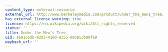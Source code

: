 ```yaml
---
content_type: external-resource
external_url: http://www.berkeleymedia.com/product/under_the_mens_tree/
has_external_license_warning: true
license: https://en.wikipedia.org/wiki/All_rights_reserved
status: ''
title: Under the Men's Tree
uid: a681c6db-02d3-410d-9355-095853b99f69
wayback_url: ''
---
```

